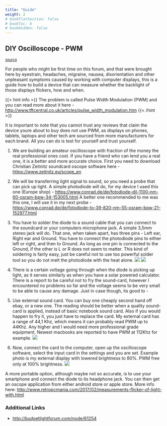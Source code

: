 ```yaml
---
title: "Guide"
weight: 2
# bookFlatSection: false
# bookToc: 6
# bookHidden: false
---
```


## DIY Oscilloscope - PWM
<sub>[source](https://ledstrain.org/d/312-homemade-oscilloscope-to-detect-pwm-diy-guide)</sub>


For people who might be first time on this forum, and that were brought here by eyestrain, headaches, migraine, nausea, disorientation and other unpleasant symptoms caused by working with computer displays, this is a guide how to build a device that can measure whether the backlight of those displays flickers, how and when. 

{{< hint info >}}
The problem is called Pulse Width Modulation (PWM) and you can read more about it here -  
http://www.tftcentral.co.uk/articles/pulse_width_modulation.htm
{{< /hint >}}

It is important to note that you cannot trust any reviews that claim the device youre about to buy does not use PWM, as displays on phones, tablets, laptops and other tech are sourced from more manufacturers for each brand. All you can do is test for yourself and trust yourself.

1. We are building an amateur oscilloscope with fraction of the money the real professional ones cost. If you have a friend who can lend you a real one, it is a better and more accurate choice. First you need to download Christian Zeitnitz soundcard oscope software here - https://www.zeitnitz.eu/scope_en

2. We will be transferring light signal to sound, so you need a probe that can pick up light. A simple photodiode will do, for my device I used this one (Europe shop) - https://www.conrad.de/de/fotodiode-dil-1100-nm-60-osram-bpw-34-153005.html
A better one recommended to me was this one, I will use it in my next probe - https://www.conrad.de/de/fotodiode-to-39-820-nm-55-osram-bpw-21-152977.html

3. You have to solder the diode to a sound cable that you can connect to the soundcard or your computers microphone jack. A simple 3,5mm stereo jack will do. That one, when taken apart, has three pins - Left ear, Right ear and Ground. You have to connect the photodiode pins to either left or right, and then to Ground. As long as one pin is connected to the Ground, if the other is L or R does not seem to matter. This kind of soldering is fairly easy, just be careful not to use too powerful solder tool so you do not melt the photodiode with the heat alone. 
![](https://i.imgur.com/EUE99z6.jpg)
![](https://i.imgur.com/3ibAU32.jpg)

4. There is a certain voltage going through when the diode is picking up light, as it serves similarly as when you have a solar powered calculator. There is a report to be careful not to fry the sound-card, however I encountered no problems so far and the voltage seems to be very small to be able to cause any damage. Just in case though, its good to -

5. Use external sound card. You can buy one cheaply second hand off ebay, or a new one. The reading should be better when a quality sound-card is applied, instead of basic notebook sound card. Also if you would happen to fry it, you just have to replace the card. My external card has a range of 44,1 Khz, which means it can probably read PWM up to 44Khz. Any higher and I would need more professional grade equipment. Newest macbooks are reported to have PWM at 112Khz for example.
![](https://i.imgur.com/RjmZRru.jpg)

6. Now, connect the card to the computer, open up the oscilloscope software, select the  input card in the settings and you are set. Example photo is my external display with lowered brightness to 80%. PWM free only at 100% brightness.
![](https://i.imgur.com/tU8Ltz0.jpg)

A more portable option, although maybe not so accurate, is to use your smartphone and connect the diode to its headphone jack. You can then get an oscope application from either android store or apple store. 
More info here: http://www.retropcmania.com/2017/02/measurements-flicker-of-light-with.html


### Additional Links
* http://budgetlightforum.com/node/61254
